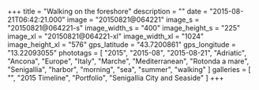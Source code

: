 +++
title = "Walking on the foreshore"
description = ""
date = "2015-08-21T06:42:21.000"
image = "20150821@064221"
image_s = "20150821@064221-s"
image_width_s = "400"
image_height_s = "225"
image_xl = "20150821@064221-xl"
image_width_xl = "1024"
image_height_xl = "576"
gps_latitude = "43.7200861"
gps_longitude = "13.22093055"
phototags = [ "2015", "2015-08", "2015-08-21", "Adriatic", "Ancona", "Europe", "Italy", "Marche", "Mediterranean", "Rotonda a mare", "Senigallia", "harbor", "morning", "sea", "summer", "walking" ]
galleries = [ "", "2015 Timeline", "Portfolio", "Senigallia City and Seaside" ]
+++
